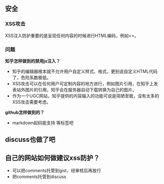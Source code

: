 ## 安全

### XSS攻击

XSS注入防护重要的是呈现任何内容的时候进行HTML编码，例如<>。


### 问题

**知乎怎样做到的禁用js注入？**
- 知乎的编辑器根本就不允许用户自定义样式、格式，更别说自定义HTML代码了，危险系数极低。
- XSS攻击可以在任何用户可定制内容的地方进行，例如图片引用，在知乎上发表站外图片的引用，知乎会在服务器自动下载转换为自己的图片。
- 作为一个UGC网站，知乎提供的内容输入的功能可说是简陋至极，没有太多的XSS攻击需要考虑。

**github怎样做到的？**
- markdown起码能支持<img> <href>等标签吧

**discuss也做了吧**
-

## 自己的网站如何做建议xss防护？
- 可以把comments托管到gist，经审核后再放行
- 把comments托管到discuss
